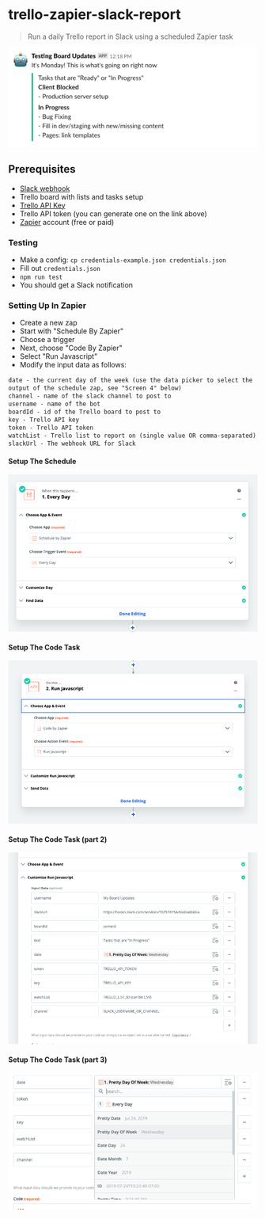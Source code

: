 trello-zapier-slack-report
==============================

> Run a daily Trello report in Slack using a scheduled Zapier task

![Example of the bot post](example.png)

## Prerequisites

* [Slack webhook](https://api.slack.com/incoming-webhooks#create_a_webhook)
* Trello board with lists and tasks setup
* [Trello API Key](https://trello.com/app-key)
* Trello API token (you can generate one on the link above)
* [Zapier](https://zapier.com/) account (free or paid)

### Testing

* Make a config: `cp credentials-example.json credentials.json`
* Fill out `credentials.json`
* `npm run test`
* You should get a Slack notification

### Setting Up In Zapier

* Create a new zap
* Start with "Schedule By Zapier"
* Choose a trigger
* Next, choose "Code By Zapier"
* Select "Run Javascript"
* Modify the input data as follows:

```
date - the current day of the week (use the data picker to select the output of the schedule zap, see "Screen 4" below)
channel - name of the slack channel to post to
username - name of the bot
boardId - id of the Trello board to post to
key - Trello API key
token - Trello API token
watchList - Trello list to report on (single value OR comma-separated)
slackUrl - The webhook URL for Slack
```

#### Setup The Schedule

![Screen 1](screen1.png)

#### Setup The Code Task

![Screen 2](screen2.png)

#### Setup The Code Task (part 2)

![Screen 3](screen3.png)

#### Setup The Code Task (part 3)

![Screen 4](screen4.png)

